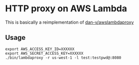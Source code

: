 # HTTP proxy on AWS Lambda                                                                                                                 

This is basically a reimplementation of [dan-v/awslambdaproxy](https://github.com/dan-v/awslambdaproxy) 

## Usage
```shell
export AWS_ACCESS_KEY_ID=XXXXXX
export AWS_SECRET_ACCESS_KEY=XXXXXX
./bin/lambdaproxy -r us-west-1 -l test:testpwd@:8080
